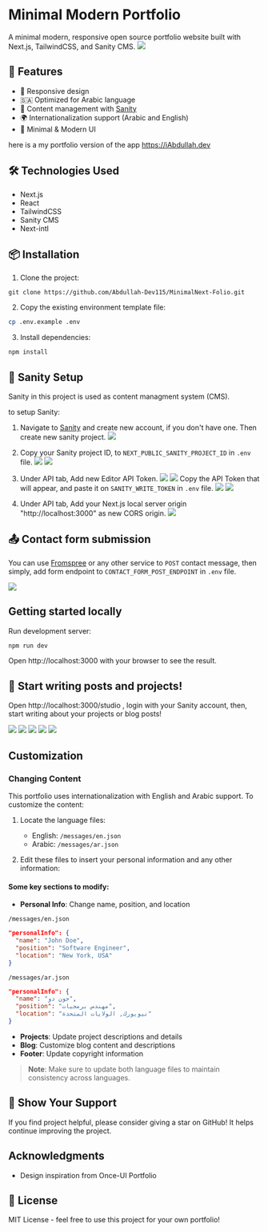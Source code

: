 # Minimal Modern Portfolio

A minimal modern, responsive open source portfolio website built with Next.js, TailwindCSS, and Sanity CMS.
![](https://i.postimg.cc/hPq17Qfz/Cover.png)

## 🚀 Features

- 📱 Responsive design
- 🇸🇦 Optimized for Arabic language
- 📝 Content management with [Sanity](https://www.sanity.io/studio 'Sanity')
- 🌍 Internationalization support (Arabic and English)
- 🎨 Minimal & Modern UI

here is a my portfolio version of the app https://iAbdullah.dev

## 🛠️ Technologies Used

- Next.js
- React
- TailwindCSS
- Sanity CMS
- Next-intl

## 📦 Installation

1. Clone the project:

```
git clone https://github.com/Abdullah-Dev115/MinimalNext-Folio.git
```

2. Copy the existing environment template file:

```bash
cp .env.example .env
```

3. Install dependencies:

```bash
npm install
```

## 🔧 Sanity Setup

Sanity in this project is used as content managment system (CMS).

to setup Sanity:

1. Navigate to [Sanity](https://www.sanity.io/get-started?ref=homepage 'Sanity') and create new account, if you don't have one. Then create new sanity project.
   ![](https://i.postimg.cc/pXtxZ3kG/1.jpg)

2. Copy your Sanity project ID, to `NEXT_PUBLIC_SANITY_PROJECT_ID` in `.env` file.
   ![](https://i.postimg.cc/bvn33Vmg/2.png)
   ![](https://i.postimg.cc/C1VJtCtg/3.png)

3. Under API tab, Add new Editor API Token.
   ![](https://i.postimg.cc/15HtN9Pc/4.png)
   ![](https://i.postimg.cc/4xx36rxC/5.png)
   Copy the API Token that will appear, and paste it on `SANITY_WRITE_TOKEN` in `.env` file.
   ![](https://i.postimg.cc/02QgcxDC/6.jpg)
   ![](https://i.postimg.cc/c45pzjcG/7.png)

4. Under API tab, Add your Next.js local server origin "http://localhost:3000" as new CORS origin.
   ![](https://i.postimg.cc/dQSvMLqf/8.png)

## 📤 Contact form submission

You can use [Fromspree](https://formspree.io/ 'Fromspree') or any other service to `POST` contact message, then simply, add form endpoint to `CONTACT_FORM_POST_ENDPOINT` in `.env` file.

![](https://i.postimg.cc/k48dmyfX/13.png)

## Getting started locally

Run development server:

```bash
npm run dev
```

Open http://localhost:3000 with your browser to see the result.

## 📝 Start writing posts and projects!

Open http://localhost:3000/studio , login with your Sanity account, then, start writing about your projects or blog posts!

![](https://i.postimg.cc/C1581z92/8-1.png)
![](https://i.postimg.cc/3RqvD3Tx/9.jpg)
![](https://i.postimg.cc/C5ffG9hH/10.jpg)
![](https://i.postimg.cc/dtyx31YD/11.jpg)
![](https://i.postimg.cc/x1VFz2f5/12.jpg)

## Customization

### Changing Content

This portfolio uses internationalization with English and Arabic support. To customize the content:

1. Locate the language files:

   - English: `/messages/en.json`
   - Arabic: `/messages/ar.json`

2. Edit these files to insert your personal information and any other information:

#### Some key sections to modify:

- **Personal Info**: Change name, position, and location

`/messages/en.json`

```json
"personalInfo": {
  "name": "John Doe",
  "position": "Software Engineer",
  "location": "New York, USA"
}
```

`/messages/ar.json`

```json
"personalInfo": {
  "name": "جون دو",
  "position": "مهندس برمجيات",
  "location": "نيويورك, الولايات المتحدة"
}
```

- **Projects**: Update project descriptions and details
- **Blog**: Customize blog content and descriptions
- **Footer**: Update copyright information

> **Note**: Make sure to update both language files to maintain consistency across languages.

## 🌟 Show Your Support

If you find project helpful, please consider giving a star on GitHub! It helps continue improving the project.

## Acknowledgments

- Design inspiration from Once-UI Portfolio

## 📝 License

MIT License - feel free to use this project for your own portfolio!
